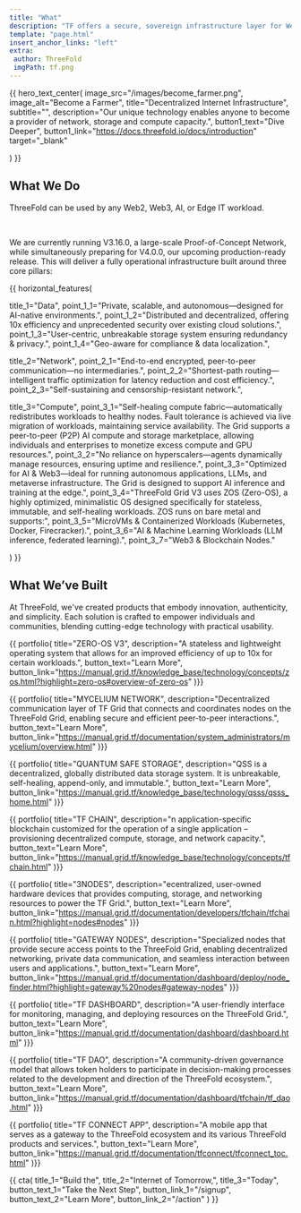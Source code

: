 ```yaml
---
title: "What"
description: "TF offers a secure, sovereign infrastructure layer for Web4, delivering unparalleled scalability, incorruptible and permanent data storage, AI and Web2/Web3/Edge compatibility, and 100% uptime for a resilient digital future." # quotation marks to allow colons where used
template: "page.html"
insert_anchor_links: "left"
extra:
 author: ThreeFold
 imgPath: tf.png
---
```


<!-- section 1 (header) -->

{{ hero_text_center(
    image_src="/images/become_farmer.png",
    image_alt="Become a Farmer",
    title="Decentralized Internet Infrastructure",
    subtitle="",
    description="Our unique technology enables anyone to become a provider of network, storage and compute capacity.",
    button1_text="Dive Deeper",
    button1_link="https://docs.threefold.io/docs/introduction"
    target="_blank"
  

) }}


 <!--section 2 (horizontal_features)-->

<div class="lg:py-24 py-12 mx-auto max-w-7xl lg:px-8">



  ## What We Do

  ThreeFold can be used by any Web2, Web3, AI, or Edge IT workload.

  <br>

  We are currently running V3.16.0, a large-scale Proof-of-Concept Network, while simultaneously preparing for V4.0.0, our upcoming production-ready release. This will deliver a fully operational infrastructure built around three core pillars:


{{ horizontal_features(

  title_1="Data",
  point_1_1="Private, scalable, and autonomous—designed for AI-native environments.",
  point_1_2="Distributed and decentralized, offering 10x efficiency and unprecedented security over existing cloud solutions.",
  point_1_3="User-centric, unbreakable storage system ensuring redundancy & privacy.",
  point_1_4="Geo-aware for compliance & data localization.",


  title_2="Network",
  point_2_1="End-to-end encrypted, peer-to-peer communication—no intermediaries.",
  point_2_2="Shortest-path routing—intelligent traffic optimization for latency reduction and cost efficiency.",
  point_2_3="Self-sustaining and censorship-resistant network.",
 


  title_3="Compute",
  point_3_1="Self-healing compute fabric—automatically redistributes workloads to healthy nodes. Fault tolerance is achieved via live migration of workloads, maintaining service availability. The Grid supports a peer-to-peer (P2P) AI compute and storage marketplace, allowing individuals and enterprises to monetize excess compute and GPU resources.",
  point_3_2="No reliance on hyperscalers—agents dynamically manage resources, ensuring uptime and resilience.",
  point_3_3="Optimized for AI & Web3—ideal for running autonomous applications, LLMs, and metaverse infrastructure. The Grid is designed to support AI inference and training at the edge.",
  point_3_4="ThreeFold Grid V3 uses ZOS (Zero-OS), a highly optimized, minimalistic OS designed specifically for stateless, immutable, and self-healing workloads. ZOS runs on bare metal and supports:",
  point_3_5="MicroVMs & Containerized Workloads (Kubernetes, Docker, Firecracker).",
  point_3_6="AI & Machine Learning Workloads (LLM inference, federated learning).",
  point_3_7="Web3 & Blockchain Nodes."

) }}

</div>


<!--section 3 (Portfolio)-->


<div class="lg:py-24 py-12 mx-auto max-w-7xl lg:px-8">

  ## What We’ve Built

  At ThreeFold, we've created products that embody innovation, authenticity, and simplicity. Each solution is crafted to empower individuals and communities, blending cutting-edge technology with practical usability.



<dl class="pt-12 grid max-w-xl grid-cols-1 gap-x-8 gap-y-8 lg:max-w-none lg:grid-cols-3">

{{ portfolio(
  title="ZERO-OS V3",
  description="A stateless and lightweight operating system that allows for an improved efficiency of up to 10x for certain workloads.",
  button_text="Learn More",
  button_link="https://manual.grid.tf/knowledge_base/technology/concepts/zos.html?highlight=zero-os#overview-of-zero-os"
)}}

{{ portfolio(
  title="MYCELIUM NETWORK",
  description="Decentralized communication layer of TF Grid that connects and coordinates nodes on the ThreeFold Grid, enabling secure and efficient peer-to-peer interactions.",
  button_text="Learn More",
  button_link="https://manual.grid.tf/documentation/system_administrators/mycelium/overview.html"
)}}

{{ portfolio(
  title="QUANTUM SAFE STORAGE",
  description="QSS is a decentralized, globally distributed data storage system. It is unbreakable, self-healing, append-only, and immutable.",
  button_text="Learn More",
  button_link="https://manual.grid.tf/knowledge_base/technology/qsss/qsss_home.html"
)}}

{{ portfolio(
  title="TF CHAIN",
  description="n application-specific blockchain customized for the operation of a single application – provisioning decentralized compute, storage, and network capacity.",
  button_text="Learn More",
  button_link="https://manual.grid.tf/knowledge_base/technology/concepts/tfchain.html"
)}}

{{ portfolio(
  title="3NODES",
  description="ecentralized, user-owned hardware devices that provides computing, storage, and networking resources to power the TF Grid.",
  button_text="Learn More",
  button_link="https://manual.grid.tf/documentation/developers/tfchain/tfchain.html?highlight=nodes#nodes"
)}}

{{ portfolio(
  title="GATEWAY NODES",
  description="Specialized nodes that provide secure access points to the ThreeFold Grid, enabling decentralized networking, private data communication, and seamless interaction between users and applications.",
  button_text="Learn More",
  button_link="https://manual.grid.tf/documentation/dashboard/deploy/node_finder.html?highlight=gateway%20nodes#gateway-nodes"
)}}

{{ portfolio(
  title="TF DASHBOARD",
  description="A user-friendly interface for monitoring, managing, and deploying resources on the ThreeFold Grid.",
  button_text="Learn More",
  button_link="https://manual.grid.tf/documentation/dashboard/dashboard.html"
)}}

{{ portfolio(
  title="TF DAO",
  description="A community-driven governance model that allows token holders to participate in decision-making processes related to the development and direction of the ThreeFold ecosystem.",
  button_text="Learn More",
  button_link="https://manual.grid.tf/documentation/dashboard/tfchain/tf_dao.html"
)}}

{{ portfolio(
  title="TF CONNECT APP",
  description="A mobile app that serves as a gateway to the ThreeFold ecosystem and its various ThreeFold products and services.",
  button_text="Learn More",
  button_link="https://manual.grid.tf/documentation/tfconnect/tfconnect_toc.html"
)}}

</dl>



</div>


<!-- section 8 Cta -->

{{ cta(
    title_1="Build the",
    title_2="Internet of Tomorrow,",
    title_3="Today",  
    button_text_1="Take the Next Step",
    button_link_1="/signup",
    button_text_2="Learn More",
    button_link_2="/action"
) }}







